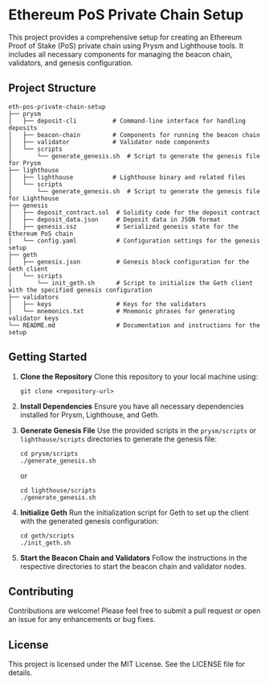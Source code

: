 # Ethereum PoS Private Chain Setup

This project provides a comprehensive setup for creating an Ethereum Proof of Stake (PoS) private chain using Prysm and Lighthouse tools. It includes all necessary components for managing the beacon chain, validators, and genesis configuration.

## Project Structure

```
eth-pos-private-chain-setup
├── prysm
│   ├── deposit-cli          # Command-line interface for handling deposits
│   ├── beacon-chain         # Components for running the beacon chain
│   ├── validator            # Validator node components
│   └── scripts
│       └── generate_genesis.sh  # Script to generate the genesis file for Prysm
├── lighthouse
│   ├── lighthouse           # Lighthouse binary and related files
│   └── scripts
│       └── generate_genesis.sh  # Script to generate the genesis file for Lighthouse
├── genesis
│   ├── deposit_contract.sol  # Solidity code for the deposit contract
│   ├── deposit_data.json     # Deposit data in JSON format
│   ├── genesis.ssz           # Serialized genesis state for the Ethereum PoS chain
│   └── config.yaml           # Configuration settings for the genesis setup
├── geth
│   ├── genesis.json          # Genesis block configuration for the Geth client
│   └── scripts
│       └── init_geth.sh      # Script to initialize the Geth client with the specified genesis configuration
├── validators
│   ├── keys                  # Keys for the validators
│   └── mnemonics.txt         # Mnemonic phrases for generating validator keys
└── README.md                 # Documentation and instructions for the setup
```

## Getting Started

1. **Clone the Repository**
   Clone this repository to your local machine using:
   ```
   git clone <repository-url>
   ```

2. **Install Dependencies**
   Ensure you have all necessary dependencies installed for Prysm, Lighthouse, and Geth.

3. **Generate Genesis File**
   Use the provided scripts in the `prysm/scripts` or `lighthouse/scripts` directories to generate the genesis file:
   ```
   cd prysm/scripts
   ./generate_genesis.sh
   ```
   or
   ```
   cd lighthouse/scripts
   ./generate_genesis.sh
   ```

4. **Initialize Geth**
   Run the initialization script for Geth to set up the client with the generated genesis configuration:
   ```
   cd geth/scripts
   ./init_geth.sh
   ```

5. **Start the Beacon Chain and Validators**
   Follow the instructions in the respective directories to start the beacon chain and validator nodes.

## Contributing

Contributions are welcome! Please feel free to submit a pull request or open an issue for any enhancements or bug fixes.

## License

This project is licensed under the MIT License. See the LICENSE file for details.